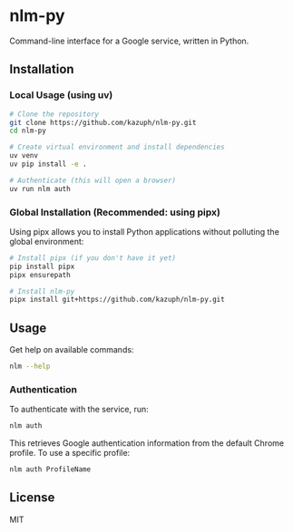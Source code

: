 # nlm-py

Command-line interface for a Google service, written in Python.

## Installation

### Local Usage (using uv)
```bash
# Clone the repository
git clone https://github.com/kazuph/nlm-py.git
cd nlm-py

# Create virtual environment and install dependencies
uv venv
uv pip install -e .

# Authenticate (this will open a browser)
uv run nlm auth
```

### Global Installation (Recommended: using pipx)

Using pipx allows you to install Python applications without polluting the global environment:

```bash
# Install pipx (if you don't have it yet)
pip install pipx
pipx ensurepath

# Install nlm-py
pipx install git+https://github.com/kazuph/nlm-py.git
```

## Usage

Get help on available commands:
```bash
nlm --help
```

### Authentication

To authenticate with the service, run:
```bash
nlm auth
```
This retrieves Google authentication information from the default Chrome profile. To use a specific profile:
```bash
nlm auth ProfileName
```

## License

MIT
